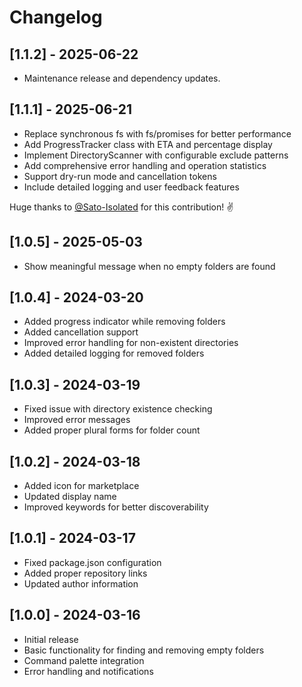 # Changelog

## [1.1.2] - 2025-06-22

- Maintenance release and dependency updates.

## [1.1.1] - 2025-06-21

- Replace synchronous fs with fs/promises for better performance
- Add ProgressTracker class with ETA and percentage display
- Implement DirectoryScanner with configurable exclude patterns
- Add comprehensive error handling and operation statistics
- Support dry-run mode and cancellation tokens
- Include detailed logging and user feedback features

Huge thanks to [@Sato-Isolated](https://github.com/Sato-Isolated) for this contribution! ✌️

## [1.0.5] - 2025-05-03

- Show meaningful message when no empty folders are found

## [1.0.4] - 2024-03-20

- Added progress indicator while removing folders
- Added cancellation support
- Improved error handling for non-existent directories
- Added detailed logging for removed folders

## [1.0.3] - 2024-03-19

- Fixed issue with directory existence checking
- Improved error messages
- Added proper plural forms for folder count

## [1.0.2] - 2024-03-18

- Added icon for marketplace
- Updated display name
- Improved keywords for better discoverability

## [1.0.1] - 2024-03-17

- Fixed package.json configuration
- Added proper repository links
- Updated author information

## [1.0.0] - 2024-03-16

- Initial release
- Basic functionality for finding and removing empty folders
- Command palette integration
- Error handling and notifications
